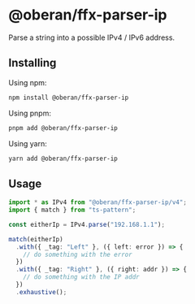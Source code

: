 # @oberan/ffx-parser-ip

Parse a string into a possible IPv4 / IPv6 address.

## Installing

Using npm:

```bash
npm install @oberan/ffx-parser-ip
```

Using pnpm:

```bash
pnpm add @oberan/ffx-parser-ip
```

Using yarn:

```bash
yarn add @oberan/ffx-parser-ip
```

## Usage

```ts
import * as IPv4 from "@oberan/ffx-parser-ip/v4";
import { match } from "ts-pattern";

const eitherIp = IPv4.parse("192.168.1.1");

match(eitherIp)
  .with({ _tag: "Left" }, ({ left: error }) => {
    // do something with the error
  })
  .with({ _tag: "Right" }, ({ right: addr }) => {
    // do something with the IP addr
  })
  .exhaustive();
```
